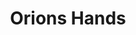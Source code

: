 ---
layout: pid
title: Orions Hands
owner: Allorx
license: MIT
site: https://github.com/Allorx/PCB-Design
source: https://github.com/Allorx/PCB-Design
---